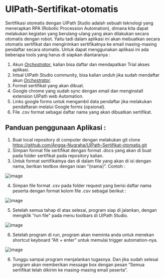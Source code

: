 # UIPath-Sertifikat-otomatis
Sertifikasi otomatis dengan UIPath Studio adalah sebuah teknologi yang menerapkan RPA (Robotic Procession Automation), dimana kita dapat melakukan kegiatan yang berulang-ulang yang akan dilakukan secara otomatis dengan robot. Yaitu tadi dalam aplikasi ini akan mebuatkan secara otomatis sertifikat dan mengirimkan sertifikatnya ke email masing-masing pendaftar secara otomatis. Untuk dapat menggunakan aplikasi ini ada beberapa tools yang harus di siapkan diantaranya :
1.	Akun [*Orchestrator*](https://www.uipath.com/product/orchestrator), kalian bisa daftar dan mendapatkan Trial akses aplikasi.
2.	Intsal UIPath Studio community, bisa kalian unduh jika sudah mendaftar akun [*Orchestrator*](https://www.uipath.com/product/orchestrator).
3.	Format sertifikat yang akan dibuat.
4.	Google chrome yang sudah sync dengan email dan menginstall extension UIPath web Automation.
5.	Links google forms untuk mengambil data pendaftar jika melakukan pendaftaran melalui Google forms (opsional).
6.	File .csv format sebagai daftar nama yang akan dibuatkan sertifikat.
## Panduan penggunaan Aplikasi :
1.	Buat local repository di computer dengan melakukan git clone https://github.com/Angga-Nugraha/UIPath-Sertifikat-otomatis.git
2.	Simpan format file sertifikat dengan format .docs yang akan di buat pada folder sertifikat pada repository kalian.
3.	Untuk format sertifikatnya dan di dalam file yang akan di isi dengan nama, berikan textbox dengan isian “{nama}”. Contoh :

![image](https://user-images.githubusercontent.com/76716099/218665468-cf1da4a8-ceb5-454e-9133-7a5ed33c0395.png)

4.	Simpan file format .csv pada folder request yang berisi daftar nama peserta dengan format kolom file .csv sebagai berikut : 

![image](https://user-images.githubusercontent.com/76716099/218665519-573844a6-dd06-4613-a581-1adc6d7a4f3d.png)

5.	Setelah semua tahap di atas selesai, program siap di jalankan, dengan mengklik “run file” pada menu toolbars di UIPath Studio.

![image](https://user-images.githubusercontent.com/76716099/218665606-d3823937-b0d3-4508-8482-3bfa8db38b34.png)

6.	Setelah program di run, program akan meminta anda untuk menekan shortcut keyboard “Alt + enter” untuk memulai trigger automation-nya.

![image](https://user-images.githubusercontent.com/76716099/218665677-dfaf164e-b05e-4fda-8999-989d2877b9bf.png)

8.	Tunggu sampai program menjalankan tugasnya. Dan jika sudah selesai program akan memberikan message box dengan pesan “Semua sertifikat telah dikirim ke masing-masing email peserta”.
